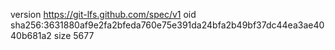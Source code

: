 version https://git-lfs.github.com/spec/v1
oid sha256:3631880af9e2fa2bfeda760e75e391da24bfa2b49bf37dc44ea3ae4040b681a2
size 5677
